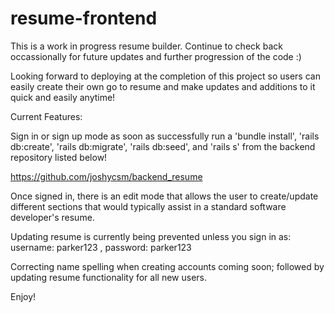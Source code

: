# resume-frontend

This is a work in progress resume builder. Continue to check back occassionally for future updates and further progression of the code :)

Looking forward to deploying at the completion of this project so users can easily create their own go to resume and make updates and additions to it quick and easily anytime!

Current Features:

Sign in or sign up mode as soon as successfully run a 'bundle install', 'rails db:create', 'rails db:migrate', 'rails db:seed', and 'rails s' from the backend repository listed below!

https://github.com/joshycsm/backend_resume

Once signed in, there is an edit mode that allows the user to create/update different sections that would typically assist in a standard software developer's resume.

Updating resume is currently being prevented unless you sign in as:
username: parker123 , password: parker123

Correcting name spelling when creating accounts coming soon; followed by updating resume functionality for all new users.

Enjoy!
